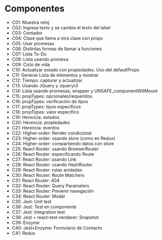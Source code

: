 # Componentes

- C01: Muestra reloj
- C02: Ingresa texto y se cambia el texto del label
- C03: Contador
- C04: Clase que llama a otra clase con props
- C05: Usar promesas
- C06: Distintas formas de llamar a funciones
- C07: Lista To-Do
- C08: Lista usando promesa
- C09: Ciclo de vida
- C10: Actualizar estado con propiedades. Uso del defaultProps
- C11: Generar Lista de elementos y mostrar
- C12: Tiempo: capturar y actualizar
- C13: Usando JQuery y JqueryUI
- C14: Lista usando promesas, wrapper y UNSAFE_componentWillMount
- C15: propTypes: opcionales/requeridos 
- C16: propTypes: verificación de tipos
- C17: propTypes: tipos especificos
- C18: propTypes: valor especifico 
- C19: Herencia: estados
- C20: Herencia: propiedades
- C21: Herencia: eventos
- C22: Higher-order: Render condicional
- C23: Higher-order: usando store (como en Redux)
- C24: Higher-order: compartiendo datos con store
- C25: React Router: usando BrowserRouter
- C26: React Router: especificando Route
- C27: React Router: usando Link
- C28: React Router: usando HashRouter
- C29: React Router: rutas anidadas
- C30: React Router: Route Matchers
- C31: React Router: 404
- C32: React Router: Query Paramaters
- C33: React Router: Prevenir navegación
- C34: React Router: Modal
- C35: Jest: Unit test
- C36: Jest: Test en componente
- C37: Jest: Integration test
- C38: Jest + react-test-renderer: Snapshot
- C39: Enzyme
- C40: Jest+Enzyme: Formulario de Contacto
- C41: Redux
